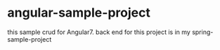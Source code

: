 # angular-sample-project
this sample crud for Angular7.
back end for this project is in my spring-sample-project
